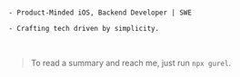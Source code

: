 </br>

`- Product-Minded iOS, Backend Developer | SWE`

`- Crafting tech driven by simplicity.`

</br>

> To read a summary and reach me, just run `npx gurel`.
